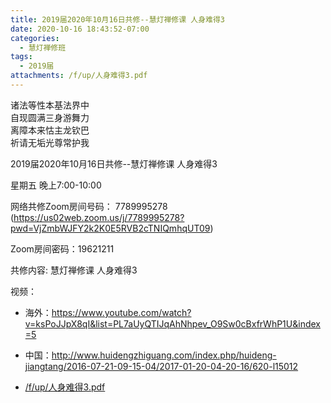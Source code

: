 ```yaml
---
title: 2019届2020年10月16日共修--慧灯禅修课 人身难得3
date: 2020-10-16 18:43:52-07:00
categories:
  - 慧灯禅修班
tags:
  - 2019届
attachments: /f/up/人身难得3.pdf
---
```

诸法等性本基法界中  
自现圆满三身游舞力  
离障本来怙主龙钦巴  
祈请无垢光尊常护我  

2019届2020年10月16日共修--慧灯禅修课 人身难得3

星期五 晚上7:00-10:00  

网络共修Zoom房间号码： 7789995278 (<https://us02web.zoom.us/j/7789995278?pwd=VjZmbWJFY2k2K0E5RVB2cTNIQmhqUT09>)

Zoom房间密码：19621211

共修内容: 慧灯禅修课 人身难得3                         

视频：

- 海外：<https://www.youtube.com/watch?v=ksPoJJpX8qI&list=PL7aUyQTIJqAhNhpev_O9Sw0cBxfrWhP1U&index=5>
- 中国：<http://www.huidengzhiguang.com/index.php/huideng-jiangtang/2016-07-21-09-15-04/2017-01-20-04-20-16/620-l15012>

- [/f/up/人身难得3.pdf](https://hdvblob.blob.core.windows.net/hdv/f/up/人身难得3.pdf) 
